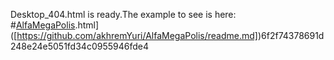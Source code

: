 Desktop_404.html is ready.The example to see is here: #[AlfaMegaPolis]([https://github.com/akhremYuri/AlfaMegaPolis/readme.md).html]([https://github.com/akhremYuri/AlfaMegaPolis/readme.md])6f2f74378691d248e24e5051fd34c0955946fde4
